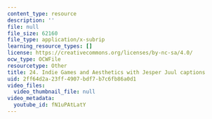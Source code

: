 ```yaml
---
content_type: resource
description: ''
file: null
file_size: 62160
file_type: application/x-subrip
learning_resource_types: []
license: https://creativecommons.org/licenses/by-nc-sa/4.0/
ocw_type: OCWFile
resourcetype: Other
title: 24. Indie Games and Aesthetics with Jesper Juul captions
uid: 2ff64d2a-23ff-4907-bdf7-b7c6fb86a0d1
video_files:
  video_thumbnail_file: null
video_metadata:
  youtube_id: fN1uPAtLatY
---
```

